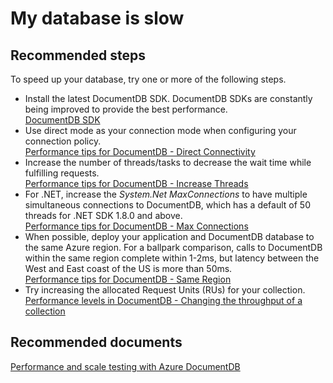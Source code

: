 <properties
	pageTitle="My database is slow"
	description="My database is slow"
	service="microsoft.documentdb"
	resource="databaseAccounts"
	authors="AndrewHoh"
	displayOrder="1"
	selfHelpType="resource"
	supportTopicIds=""
	resourceTags=""
	productPesIds=""
	cloudEnvironments="MoonCake"
/>

# My database is slow

## **Recommended steps**
To speed up your database, try one or more of the following steps.

* Install the latest DocumentDB SDK. DocumentDB SDKs are constantly being improved to provide the best performance.<br>
[DocumentDB SDK](https://docs.azure.cn/cosmos-db/documentdb-sdk-dotnet)
* Use direct mode as your connection mode when configuring your connection policy.<br>[Performance tips for DocumentDB - Direct Connectivity](https://docs.azure.cn/cosmos-db/performance-tips#direct-connection)
* Increase the number of threads/tasks to decrease the wait time while fulfilling requests.<br>[Performance tips for DocumentDB - Increase Threads](https://docs.azure.cn/cosmos-db/performance-tips#increase-threads)
* For .NET, increase the *System.Net MaxConnections* to have multiple simultaneous connections to DocumentDB, which has a default of 50 threads for .NET SDK 1.8.0 and above.<br>[Performance tips for DocumentDB - Max Connections](https://docs.azure.cn/cosmos-db/performance-tips#max-connection)
* When possible, deploy your application and DocumentDB database to the same Azure region. For a ballpark comparison, calls to DocumentDB within the same region complete within 1-2ms, but latency between the West and East coast of the US is more than 50ms.<br>[Performance tips for DocumentDB - Same Region](https://docs.azure.cn/cosmos-db/performance-tips#same-region)
* Try increasing the allocated Request Units (RUs) for your collection.<br>[Performance levels in DocumentDB - Changing the throughput of a collection](https://docs.azure.cn/cosmos-db/performance-levels#change-throughput)

## **Recommended documents**
[Performance and scale testing with Azure DocumentDB](https://docs.azure.cn/cosmos-db/performance-testing)
